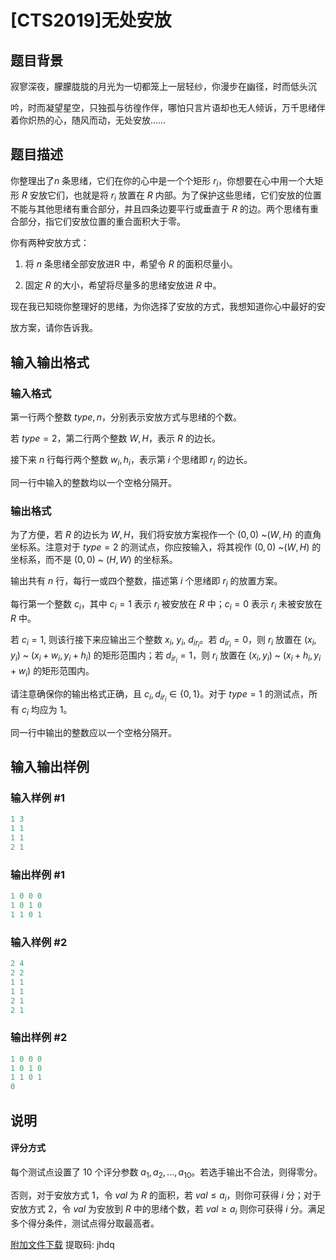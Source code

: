 # [CTS2019]无处安放

## 题目背景

寂寥深夜，朦朦胧胧的月光为一切都笼上一层轻纱，你漫步在幽径，时而低头沉

吟，时而凝望星空，只独孤与彷徨作伴，哪怕只言片语却也无人倾诉，万千思绪伴着你炽热的心，随风而动，无处安放……

## 题目描述

你整理出了$n$ 条思绪，它们在你的心中是一个个矩形 $r_i$，你想要在心中用一个大矩形 $R$ 安放它们，也就是将 $r_i$ 放置在 $R$ 内部。为了保护这些思绪，它们安放的位置不能与其他思绪有重合部分，并且四条边要平行或垂直于 $R$ 的边。两个思绪有重合部分，指它们安放位置的重合面积大于零。

你有两种安放方式：

1. 将 $n$ 条思绪全部安放进R 中，希望令 $R$ 的面积尽量小。

2. 固定 $R$ 的大小，希望将尽量多的思绪安放进 $R$ 中。

现在我已知晓你整理好的思绪，为你选择了安放的方式，我想知道你心中最好的安

放方案，请你告诉我。

## 输入输出格式

### 输入格式

第一行两个整数 $type, n$，分别表示安放方式与思绪的个数。

若 $type = 2$，第二行两个整数 $W, H$，表示 $R$ 的边长。

接下来 $n$ 行每行两个整数 $w_i, h_i$，表示第 $i$ 个思绪即 $r_i$ 的边长。

同一行中输入的整数均以一个空格分隔开。

### 输出格式

为了方便，若 $R$ 的边长为 $W, H$，我们将安放方案视作一个 $(0, 0)$ ~$(W, H)$ 的直角坐标系。注意对于 $type = 2$ 的测试点，你应按输入，将其视作 $(0, 0)$ ~$(W, H)$ 的坐标系，而不是 $(0, 0)$ ~ $(H, W)$ 的坐标系。

输出共有 $n$ 行，每行一或四个整数，描述第 $i$ 个思绪即 $r_i$ 的放置方案。

每行第一个整数 $c_i$，其中 $c_i = 1$ 表示 $r_i$ 被安放在 $R$ 中；$c_i = 0$ 表示 $r_i$ 未被安放在 $R$ 中。

若 $c_i = 1$, 则该行接下来应输出三个整数 $x_i$, $y_i$, $d_{ir_i}$。若 $d_{ir_i} = 0$，则 $r_i$ 放置在 $(x_i, y_i)$ ~ $(x_i + w_i, y_i + h_i)$ 的矩形范围内；若 $d_{ir_i} = 1$，则 $r_i$ 放置在 $(x_i, y_i)$ ~ $(x_i + h_i, y_i + w_i)$ 的矩形范围内。

请注意确保你的输出格式正确，且 $c_i, d_{ir_i} \in \{0, 1\}$。对于 $type = 1$ 的测试点，所有 $c_i$ 均应为 $1$。

同一行中输出的整数应以一个空格分隔开。

## 输入输出样例

### 输入样例 #1

```cpp
1 3
1 1
1 1
2 1
```


### 输出样例 #1

```cpp
1 0 0 0
1 0 1 0
1 1 0 1
```


### 输入样例 #2

```cpp
2 4
2 2
1 1
1 1
2 1
2 1
```


### 输出样例 #2

```cpp
1 0 0 0
1 0 1 0
1 1 0 1
0
```


## 说明

#### 评分方式

每个测试点设置了 $10$ 个评分参数 $a_1, a_2, ..., a_{10}$。若选手输出不合法，则得零分。

否则，对于安放方式 $1$，令 $val$ 为 $R$ 的面积，若 $val \leq a_i$，则你可获得 $i$ 分；对于安放方式 $2$，令 $val$ 为安放到 $R$ 中的思绪个数，若 $val \geq a_i$ 则你可获得 $i$ 分。满足多个得分条件，测试点得分取最高者。

[附加文件下载](https://pan.baidu.com/s/1LuzK-O0At21QNGkQZ-I3Eg) 提取码: jhdq


